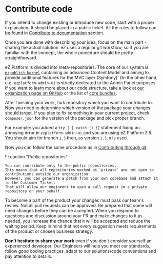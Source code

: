 # Contribute code

If you intend to change existing or introduce new code, start with a proper explanation.
It should be placed in a public ticket.
All the rules to follow can be found in [Contribute to documentation](documentation.md) section.

Once you are done with describing your idea, focus on the main part - sharing the actual solution.
eZ uses a regular git workflow, so if you are familiar with the concept, the whole procedure should be pretty straightforward.

eZ Platform is divided into meta-repositories.
The core of our system is [`ezpublish-kernel`](https://github.com/ezsystems/ezpublish-kernel)
containing an advanced Content Model and aiming to provide additional features for the MVC layer (Symfony).
On the other hand, e.g. `ezplatform-admin-ui` is strictly dedicated to the Admin Panel purposes.
If you want to learn more about our code structure, take a look at [our organization page on GitHub](https://github.com/ezsystems)
or the list of [core bundles](../guide/bundles/#core-bundles).

After finishing your work, fork repository which you want to contribute to.
Now you need to determine which version of the package your changes should target.
If you plan to fix something in your current project, check `composer.json` for the version of the package and pick proper branch.

For example: you added a `try { } catch () {}` statement fixing an annoying error in `ezplatform-admin-ui`
and you are using eZ Platform 2.5. You should aim for branch `1.5` then, as version `1.5.0` is used.

Now you can follow the same procedure as in [Contributing through git](documentation/#contributing-through-git).

!!! caution "Public repositories"

    You can contribute only to the public repositories.
    This means that all repositories marked as `private` are not open to contributions outside our organization.
    However, you can generate a patch from your own codebase and attach it to the Customer Ticket.
    That will allow our engineers to open a pull request in a private repository on your behalf.

To become a part of the product your changes must pass our team's review.
Not all pull requests can be approved. Be prepared that some will need changes before they can be accepted.
When you respond to questions and discussion around your PR and make changes to it as needed,
you increase the chance that it will be accepted and reduce the waiting period.
Keep in mind that not every suggestion meets requirements of the product or chosen business strategy.

**Don't hesitate to share your work** even if you don't consider yourself an experienced developer.
Our Engineers will help you meet our standards, follow good coding practices,
adapt to our solutions/code conventions and pay attention to details.
